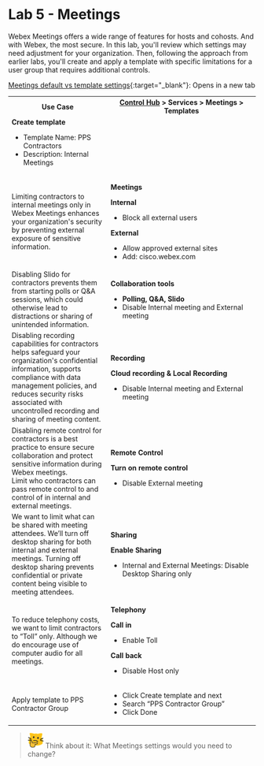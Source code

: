 # Lab 5 - Meetings
Webex Meetings offers a wide range of features for hosts and cohosts. And with Webex, the most secure.  In this lab, you'll review which settings may need adjustment for your organization. Then, following the approach from earlier labs, you'll create and apply a template with specific limitations for a user group that requires additional controls. 

[Meetings default vs template settings](template_assets/MeetingsSetting.pdf){:target="_blank"}: Opens in a new tab<br>
<table>
  <tbody>
    <tr>
      <th style="width:40%;">Use Case</th>
      <th style="width:60%;">
        <a href="http://admin.webex.com/" target="_blank">Control Hub</a> &gt; Services &gt; Meetings &gt; Templates
      </th>
    </tr>
    <tr>
      <td>
        <strong>Create template</strong>
        <ul>
          <li>Template Name: PPS Contractors</li>
          <li>Description: Internal Meetings</li>
        </ul>
      </td><td>
      </td>
    </tr>
    <tr>
      <td style="width:40%;">
        Limiting contractors to internal meetings only in Webex Meetings enhances your organization's security by preventing external exposure of sensitive information.
      </td>
      <td style="width:60%;">
        <p><strong>Meetings</strong></p>
        <p><strong>Internal</strong></p>
        <ul>
          <li>Block all external users</li>
        </ul>
        <p><strong>External</strong></p>
        <ul>
          <li>Allow approved external sites</li>
          <li>Add: cisco.webex.com</li>
        </ul>
      </td>
    </tr>
    <tr>
      <td>
        Disabling Slido for contractors prevents them from starting polls or Q&amp;A sessions, which could otherwise lead to distractions or sharing of unintended information.
      </td>
      <td>
        <p><strong>Collaboration tools</strong></p>
        <ul>
          <li><strong>Polling, Q&amp;A, Slido</strong></li>
          <li>Disable Internal meeting and External meeting</li>
        </ul>
      </td>
    </tr>
    <tr>
      <td>
        Disabling recording capabilities for contractors helps safeguard your organization's confidential information, supports compliance with data management policies, and reduces security risks associated with uncontrolled recording and sharing of meeting content.
      </td>
      <td>
        <p><strong>Recording</strong></p>
        <p><strong>Cloud recording &amp; Local Recording</strong></p>
        <ul>
          <li>Disable Internal meeting and External meeting</li>
        </ul>
      </td>
    </tr>
    <tr>
      <td>
        Disabling remote control for contractors is a best practice to ensure secure collaboration and protect sensitive information during Webex meetings.<br>
        Limit who contractors can pass remote control to and control of in internal and external meetings.
      </td>
      <td>
        <p><strong>Remote Control</strong></p>
        <p><strong>Turn on remote control</strong></p>
        <ul>
          <li>Disable External meeting</li>
        </ul>
      </td>
    </tr>
    <tr>
      <td>
        We want to limit what can be shared with meeting attendees. We’ll turn off desktop sharing for both internal and external meetings. Turning off desktop sharing prevents confidential or private content being visible to meeting attendees.
      </td>
      <td>
        <p><strong>Sharing</strong></p>
        <p><strong>Enable Sharing</strong></p>
        <ul>
          <li>Internal and External Meetings: Disable Desktop Sharing only</li>
        </ul>
      </td>
    </tr>
    <tr>
      <td>
        To reduce telephony costs, we want to limit contractors to “Toll” only. Although we do encourage use of computer audio for all meetings.
      </td>
      <td>
        <p><strong>Telephony</strong></p>
        <p><strong>Call in</strong></p>
        <ul>
          <li>Enable Toll</li>
        </ul>
        <p><strong>Call back</strong></p>
        <ul>
          <li>Disable Host only</li>
        </ul>
      </td>
    </tr>
    <tr>
      <td>
        Apply template to PPS Contractor Group
      </td>
      <td>
        <ul>
          <li>Click Create template and next</li>
          <li>Search “PPS Contractor Group”</li>
          <li>Click Done</li>
        </ul>
      </td>
    </tr>
  </tbody>
</table>

>![Think about it](template_assets/thinkingcat.png) Think about it: What Meetings settings would you need to change?
